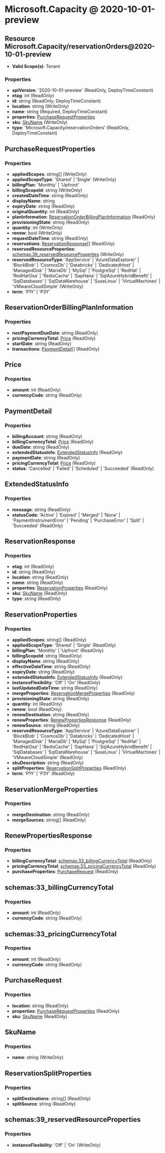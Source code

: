 # Microsoft.Capacity @ 2020-10-01-preview

## Resource Microsoft.Capacity/reservationOrders@2020-10-01-preview
* **Valid Scope(s)**: Tenant
### Properties
* **apiVersion**: '2020-10-01-preview' (ReadOnly, DeployTimeConstant)
* **etag**: int (ReadOnly)
* **id**: string (ReadOnly, DeployTimeConstant)
* **location**: string (WriteOnly)
* **name**: string (Required, DeployTimeConstant)
* **properties**: [PurchaseRequestProperties](#purchaserequestproperties)
* **sku**: [SkuName](#skuname) (WriteOnly)
* **type**: 'Microsoft.Capacity/reservationOrders' (ReadOnly, DeployTimeConstant)

## PurchaseRequestProperties
### Properties
* **appliedScopes**: string[] (WriteOnly)
* **appliedScopeType**: 'Shared' | 'Single' (WriteOnly)
* **billingPlan**: 'Monthly' | 'Upfront'
* **billingScopeId**: string (WriteOnly)
* **createdDateTime**: string (ReadOnly)
* **displayName**: string
* **expiryDate**: string (ReadOnly)
* **originalQuantity**: int (ReadOnly)
* **planInformation**: [ReservationOrderBillingPlanInformation](#reservationorderbillingplaninformation) (ReadOnly)
* **provisioningState**: string (ReadOnly)
* **quantity**: int (WriteOnly)
* **renew**: bool (WriteOnly)
* **requestDateTime**: string (ReadOnly)
* **reservations**: [ReservationResponse](#reservationresponse)[] (ReadOnly)
* **reservedResourceProperties**: [schemas:39_reservedResourceProperties](#schemas39reservedresourceproperties) (WriteOnly)
* **reservedResourceType**: 'AppService' | 'AzureDataExplorer' | 'BlockBlob' | 'CosmosDb' | 'Databricks' | 'DedicatedHost' | 'ManagedDisk' | 'MariaDb' | 'MySql' | 'PostgreSql' | 'RedHat' | 'RedHatOsa' | 'RedisCache' | 'SapHana' | 'SqlAzureHybridBenefit' | 'SqlDatabases' | 'SqlDataWarehouse' | 'SuseLinux' | 'VirtualMachines' | 'VMwareCloudSimple' (WriteOnly)
* **term**: 'P1Y' | 'P3Y'

## ReservationOrderBillingPlanInformation
### Properties
* **nextPaymentDueDate**: string (ReadOnly)
* **pricingCurrencyTotal**: [Price](#price) (ReadOnly)
* **startDate**: string (ReadOnly)
* **transactions**: [PaymentDetail](#paymentdetail)[] (ReadOnly)

## Price
### Properties
* **amount**: int (ReadOnly)
* **currencyCode**: string (ReadOnly)

## PaymentDetail
### Properties
* **billingAccount**: string (ReadOnly)
* **billingCurrencyTotal**: [Price](#price) (ReadOnly)
* **dueDate**: string (ReadOnly)
* **extendedStatusInfo**: [ExtendedStatusInfo](#extendedstatusinfo) (ReadOnly)
* **paymentDate**: string (ReadOnly)
* **pricingCurrencyTotal**: [Price](#price) (ReadOnly)
* **status**: 'Cancelled' | 'Failed' | 'Scheduled' | 'Succeeded' (ReadOnly)

## ExtendedStatusInfo
### Properties
* **message**: string (ReadOnly)
* **statusCode**: 'Active' | 'Expired' | 'Merged' | 'None' | 'PaymentInstrumentError' | 'Pending' | 'PurchaseError' | 'Split' | 'Succeeded' (ReadOnly)

## ReservationResponse
### Properties
* **etag**: int (ReadOnly)
* **id**: string (ReadOnly)
* **location**: string (ReadOnly)
* **name**: string (ReadOnly)
* **properties**: [ReservationProperties](#reservationproperties) (ReadOnly)
* **sku**: [SkuName](#skuname) (ReadOnly)
* **type**: string (ReadOnly)

## ReservationProperties
### Properties
* **appliedScopes**: string[] (ReadOnly)
* **appliedScopeType**: 'Shared' | 'Single' (ReadOnly)
* **billingPlan**: 'Monthly' | 'Upfront' (ReadOnly)
* **billingScopeId**: string (ReadOnly)
* **displayName**: string (ReadOnly)
* **effectiveDateTime**: string (ReadOnly)
* **expiryDate**: string (ReadOnly)
* **extendedStatusInfo**: [ExtendedStatusInfo](#extendedstatusinfo) (ReadOnly)
* **instanceFlexibility**: 'Off' | 'On' (ReadOnly)
* **lastUpdatedDateTime**: string (ReadOnly)
* **mergeProperties**: [ReservationMergeProperties](#reservationmergeproperties) (ReadOnly)
* **provisioningState**: string (ReadOnly)
* **quantity**: int (ReadOnly)
* **renew**: bool (ReadOnly)
* **renewDestination**: string (ReadOnly)
* **renewProperties**: [RenewPropertiesResponse](#renewpropertiesresponse) (ReadOnly)
* **renewSource**: string (ReadOnly)
* **reservedResourceType**: 'AppService' | 'AzureDataExplorer' | 'BlockBlob' | 'CosmosDb' | 'Databricks' | 'DedicatedHost' | 'ManagedDisk' | 'MariaDb' | 'MySql' | 'PostgreSql' | 'RedHat' | 'RedHatOsa' | 'RedisCache' | 'SapHana' | 'SqlAzureHybridBenefit' | 'SqlDatabases' | 'SqlDataWarehouse' | 'SuseLinux' | 'VirtualMachines' | 'VMwareCloudSimple' (ReadOnly)
* **skuDescription**: string (ReadOnly)
* **splitProperties**: [ReservationSplitProperties](#reservationsplitproperties) (ReadOnly)
* **term**: 'P1Y' | 'P3Y' (ReadOnly)

## ReservationMergeProperties
### Properties
* **mergeDestination**: string (ReadOnly)
* **mergeSources**: string[] (ReadOnly)

## RenewPropertiesResponse
### Properties
* **billingCurrencyTotal**: [schemas:33_billingCurrencyTotal](#schemas33billingcurrencytotal) (ReadOnly)
* **pricingCurrencyTotal**: [schemas:33_pricingCurrencyTotal](#schemas33pricingcurrencytotal) (ReadOnly)
* **purchaseProperties**: [PurchaseRequest](#purchaserequest) (ReadOnly)

## schemas:33_billingCurrencyTotal
### Properties
* **amount**: int (ReadOnly)
* **currencyCode**: string (ReadOnly)

## schemas:33_pricingCurrencyTotal
### Properties
* **amount**: int (ReadOnly)
* **currencyCode**: string (ReadOnly)

## PurchaseRequest
### Properties
* **location**: string (ReadOnly)
* **properties**: [PurchaseRequestProperties](#purchaserequestproperties) (ReadOnly)
* **sku**: [SkuName](#skuname) (ReadOnly)

## SkuName
### Properties
* **name**: string (WriteOnly)

## ReservationSplitProperties
### Properties
* **splitDestinations**: string[] (ReadOnly)
* **splitSource**: string (ReadOnly)

## schemas:39_reservedResourceProperties
### Properties
* **instanceFlexibility**: 'Off' | 'On' (WriteOnly)

